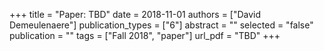 +++
title = "Paper: TBD"
date = 2018-11-01
authors = ["David Demeulenaere"]
publication_types = ["6"]
abstract = ""
selected = "false"
publication = ""
tags = ["Fall 2018", "paper"]
url_pdf = "TBD"
+++

